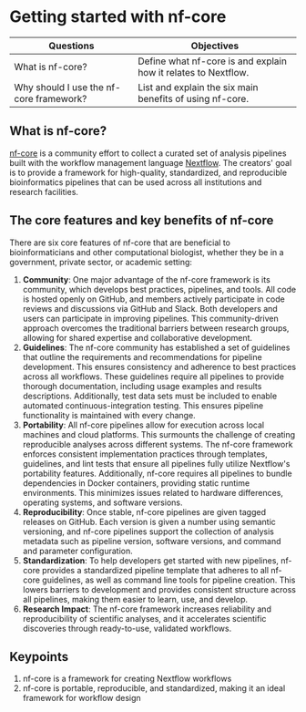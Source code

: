 # Getting started with nf-core
| Questions  | Objectives |
| ------------- | ------------- |
| What is nf-core?  | Define what nf-core is and explain how it relates to Nextflow. |
| Why should I use the nf-core framework? | List and explain the six main benefits of using nf-core. |

## What is nf-core?
[nf-core](https://nf-co.re/) is a community effort to collect a curated set of analysis pipelines built with the workflow management language [Nextflow](https://www.nextflow.io/docs/latest/index.html). The creators' goal is to provide a framework for high-quality, standardized, and reproducible bioinformatics pipelines that can be used across all institutions and research facilities.

## The core features and key benefits of nf-core

There are six core features of nf-core that are beneficial to bioinformaticians and other computational biologist, whether they be in a government, private sector, or academic setting:

1. **Community**: One major advantage of the nf-core framework is its community, which develops best practices, pipelines, and tools. All code is hosted openly on GitHub, and members actively participate in code reviews and discussions via GitHub and Slack. Both developers and users can participate in improving pipelines. This community-driven approach overcomes the traditional barriers between research groups, allowing for shared expertise and collaborative development.
2. **Guidelines**: The nf-core community has established a set of guidelines that outline the requirements and recommendations for pipeline development. This ensures consistency and adherence to best practices across all workflows. These guidelines require all pipelines to provide thorough documentation, including usage examples and results descriptions. Additionally, test data sets must be included to enable automated continuous-integration testing. This ensures pipeline functionality is maintained with every change.
3. **Portability**: All nf-core pipelines allow for execution across local machines and cloud platforms. This surmounts the challenge of creating reproducible analyses across different systems. The nf-core framework enforces consistent implementation practices through templates, guidelines, and lint tests that ensure all pipelines fully utilize Nextflow's portability features. Additionally, nf-core requires all pipelines to bundle dependencies in Docker containers, providing static runtime environments. This minimizes issues related to hardware differences, operating systems, and software versions.
4. **Reproducibility**: Once stable, ​nf-core​ pipelines are given tagged releases on GitHub. Each version is given a number using semantic versioning, and nf-core​ pipelines support the collection of analysis metadata such as pipeline version, software versions, and command and parameter configuration.
5. **Standardization**: To help developers get started with new pipelines, nf-core provides a standardized pipeline template that adheres to all nf-core guidelines, as well as command line tools for pipeline creation. This lowers barriers to development and provides consistent structure across all pipelines, making them easier to learn, use, and develop.
7. **Research Impact**: The nf-core framework increases reliability and reproducibility of scientific analyses, and it accelerates scientific discoveries through ready-to-use, validated workflows.

## Keypoints

1. nf-core is a framework for creating Nextflow workflows
2. nf-core is portable, reproducible, and standardized, making it an ideal framework for workflow design
